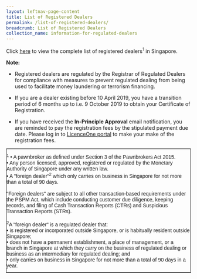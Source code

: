 ```yaml
---
layout: leftnav-page-content
title: List of Registered Dealers
permalink: /list-of-registered-dealers/
breadcrumb: List of Registered Dealers
collection_name: information-for-regulated-dealers
---
```


Click [here](www.google.com) to view the complete list of registered dealers<sup>1</sup> in Singapore.

**Note:**

* Registered dealers are regulated by the Registrar of Regulated Dealers for compliance with measures to prevent regulated dealing from being used to facilitate money laundering or terrorism financing.

* If you are a dealer existing before 10 April 2019, you have a transition period of 6 months up to i.e. 9 October 2019 to obtain your Certificate of Registration.

* If you have received the **In-Principle Approval** email notification, you are reminded to pay the registration fees by the stipulated payment due date. Please log in to [LicenceOne portal](https://licence1.business.gov.sg/web/frontier/home) to make your make of the registration fees.

<style type="text/css">
.tg  {border-collapse:collapse;border-spacing:0;border-width:1px;border-style:solid;border-color:black;margin:0px auto;}
.tg td{font-family:Arial, sans-serif;font-size:14px;padding:10px 0px;border-style:solid;border-width:0px;overflow:hidden;word-break:normal;}
.tg th{font-family:Arial, sans-serif;font-size:14px;font-weight:normal;padding:10px 0px;border-style:solid;border-width:0px;overflow:hidden;word-break:normal;}
.tg .tg-0pky{border-color:inherit;text-align:left;vertical-align:top}
@media screen and (max-width: 767px) {.tg {width: auto !important;}.tg col {width: auto !important;}.tg-wrap {overflow-x: auto;-webkit-overflow-scrolling: touch;margin: auto 0px;}}</style>
<div class="tg-wrap"><table class="tg">
  <tr>
    <td class="tg-0pky"><sup>1</sup><The list of registered dealers will not contain the following persons as they are not required to register under the Precious Stones and Precious Metals (Prevention of Money Laundering and Terrorism Financing) Act 2019 ("PSPM Act"):<br> • A pawnbroker as defined under Section 3 of the Pawnbrokers Act 2015.<br> • Any person licensed, approved, registered or regulated by the Monetary Authority of Singapore under any written law.<br> • A "foreign dealer"<sup>2</sup> which only carries on business in Singapore for not more than a total of 90 days.<br><br>"Foreign dealers" are subject to all other transaction-based requirements under the PSPM Act, which include conducting customer due diligence, keeping records, and filing of Cash Transaction Reports (CTRs) and Suspicious Transaction Reports (STRs).<br><br> <sup>2</sup>A "foreign dealer" is a regulated dealer that:<br> • is registered or incorporated outside Singapore, or is habitually resident outside Singapore;<br> • does not have a permanent establishment, a place of management, or a branch in Singapore at which they carry on the business of regulated dealing or business as an intermediary for regulated dealing; and<br> • only carries on business in Singapore for not more than a total of 90 days in a year.<br></td>
  </tr>
</table></div>
